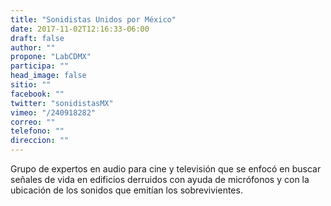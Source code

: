```yaml
---
title: "Sonidistas Unidos por México"
date: 2017-11-02T12:16:33-06:00
draft: false
author: ""
propone: "LabCDMX"
participa: ""
head_image: false
sitio: ""
facebook: ""
twitter: "sonidistasMX"
vimeo: "/240918282"
correo: ""
telefono: ""
direccion: ""
---
```

Grupo de expertos en audio para cine y televisión que se enfocó en buscar señales de vida en edificios derruidos con ayuda de micrófonos y con la ubicación de los sonidos que emitían los sobrevivientes.
